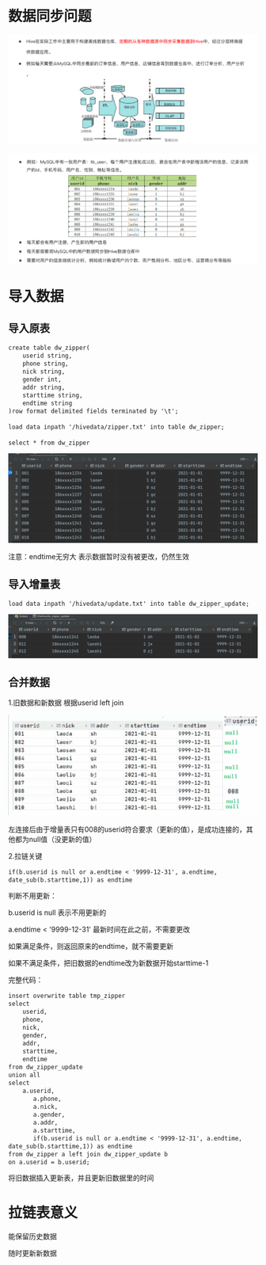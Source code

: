 # 数据同步问题

![image-20220817172145749](picture/image-20220817172145749.png)

![image-20220817172811403](picture/image-20220817172811403.png)



# 导入数据

## 导入原表

```HIVE
create table dw_zipper(
    userid string,
    phone string,
    nick string,
    gender int,
    addr string,
    starttime string,
    endtime string
)row format delimited fields terminated by '\t';

load data inpath '/hivedata/zipper.txt' into table dw_zipper;

select * from dw_zipper
```

![image-20220818002041424](picture/image-20220818002041424.png)

注意：endtime无穷大 表示数据暂时没有被更改，仍然生效



## 导入增量表

```hive
load data inpath '/hivedata/update.txt' into table dw_zipper_update;
```

![image-20220818002313206](picture/image-20220818002313206.png)



## 合并数据

1.旧数据和新数据 根据userid left join

![image-20220818003213835](picture/image-20220818003213835.png)

左连接后由于增量表只有008的userid符合要求（更新的值），是成功连接的，其他都为null值（没更新的值）

2.拉链关键

```
if(b.userid is null or a.endtime < '9999-12-31', a.endtime, date_sub(b.starttime,1)) as endtime
```

判断不用更新：

b.userid is null  表示不用更新的

a.endtime < '9999-12-31' 最新时间在此之前，不需要更改

如果满足条件，则返回原来的endtime，就不需要更新



如果不满足条件，把旧数据的endtime改为新数据开始starttime-1



完整代码：

```HIVE
insert overwrite table tmp_zipper
select
    userid,
    phone,
    nick,
    gender,
    addr,
    starttime,
    endtime
from dw_zipper_update
union all
select
    a.userid,
       a.phone,
       a.nick,
       a.gender,
       a.addr,
       a.starttime,
       if(b.userid is null or a.endtime < '9999-12-31', a.endtime, date_sub(b.starttime,1)) as endtime
from dw_zipper a left join dw_zipper_update b
on a.userid = b.userid;
```

将旧数据插入更新表，并且更新旧数据里的时间



# 拉链表意义

能保留历史数据

随时更新新数据